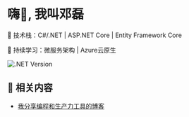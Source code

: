 <h1 align="left">嗨👋, 我叫邓磊</h1>

🚀 技术栈：C#/.NET | ASP.NET Core | Entity Framework Core

🌱 持续学习：微服务架构 | Azure云原生

![.NET Version](https://img.shields.io/badge/.NET-8.0-blue)

## 🍨 相关内容
- [我分享编程和生产力工具的博客](https://denglei1024.github.io/)
